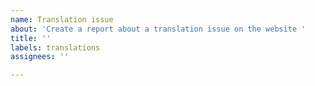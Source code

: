 ```yaml
---
name: Translation issue
about: 'Create a report about a translation issue on the website '
title: ''
labels: translations
assignees: ''

---
```



